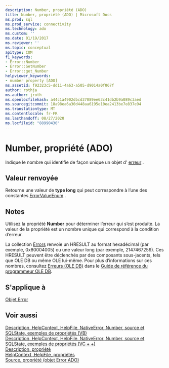 ```yaml
---
description: Number, propriété (ADO)
title: Number, propriété (ADO) | Microsoft Docs
ms.prod: sql
ms.prod_service: connectivity
ms.technology: ado
ms.custom: ''
ms.date: 01/19/2017
ms.reviewer: ''
ms.topic: conceptual
apitype: COM
f1_keywords:
- Error::Number
- Error::GetNumber
- Error::get_Number
helpviewer_keywords:
- number property [ADO]
ms.assetid: f92323c5-dd11-4a63-a505-d9014a0f067f
author: rothja
ms.author: jroth
ms.openlocfilehash: a44c1a4902dbcd37089ee63c41db2b9a089c3aed
ms.sourcegitcommit: 18a98ea6a30d448aa6195e10ea2413be7e837e94
ms.translationtype: MT
ms.contentlocale: fr-FR
ms.lasthandoff: 08/27/2020
ms.locfileid: "88990430"
---
```

# <a name="number-property-ado"></a>Number, propriété (ADO)
Indique le nombre qui identifie de façon unique un objet d' [erreur](./error-object.md) .  
  
## <a name="return-value"></a>Valeur renvoyée  
 Retourne une valeur de **type long** qui peut correspondre à l’une des constantes [ErrorValueEnum](./errorvalueenum.md) .  
  
## <a name="remarks"></a>Notes  
 Utilisez la propriété **Number** pour déterminer l’erreur qui s’est produite. La valeur de la propriété est un nombre unique qui correspond à la condition d’erreur.  
  
 La collection [Errors](./errors-collection-ado.md) renvoie un HRESULT au format hexadécimal (par exemple, 0x80004005) ou une valeur long (par exemple, 2147467259). Ces HRESULT peuvent être déclenchés par des composants sous-jacents, tels que OLE DB ou même OLE lui-même. Pour plus d’informations sur ces nombres, consultez [Erreurs (OLE DB)](/previous-versions/windows/desktop/ms724533(v=vs.85)) dans le [Guide de référence du programmeur OLE DB](/previous-versions/windows/desktop/ms713643(v=vs.85))*.*  
  
## <a name="applies-to"></a>S'applique à  
 [Objet Error](./error-object.md)  
  
## <a name="see-also"></a>Voir aussi  
 [Description, HelpContext, HelpFile, NativeError, Number, source et SQLState, exemples de propriétés (VB)](./description-helpcontext-helpfile-nativeerror-number-source-example-vb.md)   
 [Description, HelpContext, HelpFile, NativeError, Number, source et SQLState, exemples de propriétés (VC + +)](./description-helpcontext-helpfile-nativeerror-number-source-example-vc.md)   
 [Description, propriété](./description-property.md)   
 [HelpContext, HelpFile, propriétés](./helpcontext-helpfile-properties.md)   
 [Source, propriété (objet Error ADO)](./source-property-ado-error.md)